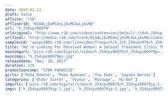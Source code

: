 ```yaml
---
date: 2019-01-13
draft: false
affsite: "r18"
afflinkr18: "NjA4LjEuMS4xLjAuMC4wLjAuMA"
url: "h_254spz00979"
urloriginal: "http://www.r18.com/videos/vod/movies/detail/-/id=h_254spz00979"
urlfinal: "http://media.r18.com/track/NjA4LjEuMS4xLjAuMC4wLjAuMA/videos/vod/movies/detail/-/id=h_254spz00979"
samplevid: "awspv3001.r18.com/litevideo/freepv/h/h_2/h_254spz979/h_254spz979_dmb_w.mp4"
title: "We're Looking For Deceived Women! A Sensual Treatment Clinic That Targets Only Beautiful Women"
mainimgurl: "pics.r18.com/digital/video/h_254spz00979/h_254spz00979ps.jpg"
mainimgs: "h_254spz00979ps.jpg"
releasedate: "Dec. 20, 2017"
duration: 120
productioncomp: "STAR PARADISE"
girls: ['Miko Komine', 'Mako Ayanami', 'Yua Imai', 'Sayaka Narimi']
categories: ['Older Sister', 'Voyeur', 'Massage', 'Hi-Def']
imgurls: ['pics.r18.com/digital/video/h_254spz00979/h_254spz00979jp-1.jpg', 'pics.r18.com/digital/video/h_254spz00979/h_254spz00979jp-2.jpg', 'pics.r18.com/digital/video/h_254spz00979/h_254spz00979jp-3.jpg', 'pics.r18.com/digital/video/h_254spz00979/h_254spz00979jp-4.jpg', 'pics.r18.com/digital/video/h_254spz00979/h_254spz00979jp-5.jpg', 'pics.r18.com/digital/video/h_254spz00979/h_254spz00979jp-6.jpg', 'pics.r18.com/digital/video/h_254spz00979/h_254spz00979jp-7.jpg', 'pics.r18.com/digital/video/h_254spz00979/h_254spz00979jp-8.jpg', 'pics.r18.com/digital/video/h_254spz00979/h_254spz00979jp-9.jpg', 'pics.r18.com/digital/video/h_254spz00979/h_254spz00979jp-10.jpg', 'pics.r18.com/digital/video/h_254spz00979/h_254spz00979jp-11.jpg', 'pics.r18.com/digital/video/h_254spz00979/h_254spz00979jp-12.jpg', 'pics.r18.com/digital/video/h_254spz00979/h_254spz00979jp-13.jpg', 'pics.r18.com/digital/video/h_254spz00979/h_254spz00979jp-14.jpg', 'pics.r18.com/digital/video/h_254spz00979/h_254spz00979jp-15.jpg', 'pics.r18.com/digital/video/h_254spz00979/h_254spz00979jp-16.jpg', 'pics.r18.com/digital/video/h_254spz00979/h_254spz00979jp-17.jpg', 'pics.r18.com/digital/video/h_254spz00979/h_254spz00979jp-18.jpg', 'pics.r18.com/digital/video/h_254spz00979/h_254spz00979jp-19.jpg', 'pics.r18.com/digital/video/h_254spz00979/h_254spz00979jp-20.jpg']
imgs: ['h_254spz00979jp-1.jpg', 'h_254spz00979jp-2.jpg', 'h_254spz00979jp-3.jpg', 'h_254spz00979jp-4.jpg', 'h_254spz00979jp-5.jpg', 'h_254spz00979jp-6.jpg', 'h_254spz00979jp-7.jpg', 'h_254spz00979jp-8.jpg', 'h_254spz00979jp-9.jpg', 'h_254spz00979jp-10.jpg', 'h_254spz00979jp-11.jpg', 'h_254spz00979jp-12.jpg', 'h_254spz00979jp-13.jpg', 'h_254spz00979jp-14.jpg', 'h_254spz00979jp-15.jpg', 'h_254spz00979jp-16.jpg', 'h_254spz00979jp-17.jpg', 'h_254spz00979jp-18.jpg', 'h_254spz00979jp-19.jpg', 'h_254spz00979jp-20.jpg']
---
```

